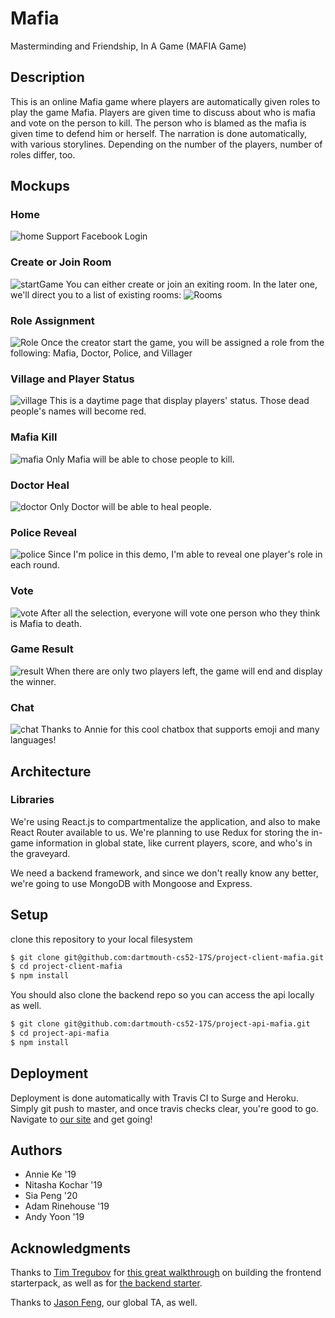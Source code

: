 # Mafia
Masterminding and Friendship, In A Game (MAFIA Game)

## Description
This is an online Mafia game where players are automatically given roles to play the game Mafia. Players are given time to discuss about who is mafia and vote on the person to kill. The person who is blamed as the mafia is given time to defend him or herself. The narration is done automatically, with various storylines. Depending on the number of the players, number of roles differ, too.

## Mockups

### Home
![home](public/images/Landing_Page.png "home")
Support Facebook Login

### Create or Join Room
![startGame](public/images/Join:Create.png "start")
You can either create or join an exiting room. In the later one, we'll direct you to a list of existing rooms:
![Rooms](public/images/Rooms.png "Room")

### Role Assignment
![Role](public/images/Role_Assignment.png "role")
Once the creator start the game, you will be assigned a role from the following:
Mafia, Doctor, Police, and Villager

### Village and Player Status
![village](public/images/Player_Status.png "village")
This is a daytime page that display players' status. Those dead people's names will become red.

### Mafia Kill
![mafia](public/images/Mafia_Kill.png "mafia")
Only Mafia will be able to chose people to kill. 

### Doctor Heal
![doctor](public/images/Doctor_Heal.png "doctor")
Only Doctor will be able to heal people. 

### Police Reveal
![police](public/images/Police_Reveal.png "police")
Since I'm police in this demo, I'm able to reveal one player's role in each round. 

### Vote
![vote](public/images/Voting.png "vote")
After all the selection, everyone will vote one person who they think is Mafia to death.

### Game Result
![result](public/images/Game_Result.png "result")
When there are only two players left, the game will end and display the winner.

### Chat
![chat](public/images/chatbox.png "chat")
Thanks to Annie for this cool chatbox that supports emoji and many languages!

## Architecture

### Libraries
We're using React.js to compartmentalize the application, and also to make React Router available to us. We're planning to use Redux for storing the in-game information in global state, like current players, score, and who's in the graveyard.

We need a backend framework, and since we don't really know any better, we're going to use MongoDB with Mongoose and Express.

## Setup

clone this repository to your local filesystem

```sh
$ git clone git@github.com:dartmouth-cs52-17S/project-client-mafia.git
$ cd project-client-mafia
$ npm install
```

You should also clone the backend repo so you can access the api locally as well.

```sh
$ git clone git@github.com:dartmouth-cs52-17S/project-api-mafia.git
$ cd project-api-mafia
$ npm install
```

## Deployment

Deployment is done automatically with Travis CI to Surge and Heroku. Simply git push to master, and once travis checks clear, you're good to go. Navigate to [our site](http://mafia.surge.sh) and get going!

## Authors

- Annie Ke '19
- Nitasha Kochar '19
- Sia Peng '20
- Adam Rinehouse '19
- Andy Yoon '19

## Acknowledgments

Thanks to [Tim Tregubov](https://github.com/timofei7) for [this great walkthrough](http://cs52.me/assignments/sa/starterpack/) on building the frontend starterpack, as well as for [the backend starter](https://github.com/dartmouth-cs52/express-babel-starter).

Thanks to [Jason Feng](https://github.com/jason-feng), our global TA, as well.
